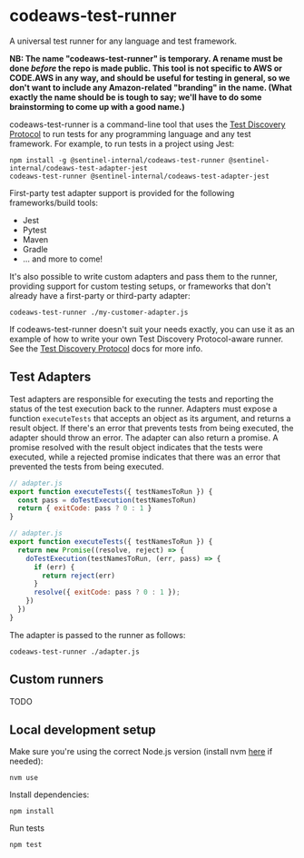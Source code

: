 # codeaws-test-runner

A universal test runner for any language and test framework.

**NB: The name "codeaws-test-runner" is temporary. A rename must be done
_before_ the repo is made public. This tool is not specific to AWS or CODE.AWS
in any way, and should be useful for testing in general, so we don't want to
include any Amazon-related "branding" in the name. (What exactly the name
should be is tough to say; we'll have to do some brainstorming to come up with
a good name.)**

codeaws-test-runner is a command-line tool that uses the [Test Discovery
Protocol](./protocol/README.md) to run tests for any programming language and
any test framework. For example, to run tests in a project using Jest:

```
npm install -g @sentinel-internal/codeaws-test-runner @sentinel-internal/codeaws-test-adapter-jest
codeaws-test-runner @sentinel-internal/codeaws-test-adapter-jest
```

First-party test adapter support is provided for the following frameworks/build tools:

* Jest
* Pytest
* Maven
* Gradle
* ... and more to come!

It's also possible to write custom adapters and pass them to the runner,
providing support for custom testing setups, or frameworks that don't already
have a first-party or third-party adapter:

```
codeaws-test-runner ./my-customer-adapter.js
```

If codeaws-test-runner doesn't suit your needs exactly, you can use it as an
example of how to write your own Test Discovery Protocol-aware runner. See
the [Test Discovery Protocol](./protocol/README.md) docs for more info.

## Test Adapters

Test adapters are responsible for executing the tests and reporting the status
of the test execution back to the runner. Adapters must expose a function
`executeTests` that accepts an object as its argument, and returns a result
object. If there's an error that prevents tests from being executed, the
adapter should throw an error. The adapter can also return a promise. A promise
resolved with the result object indicates that the tests were executed, while a
rejected promise indicates that there was an error that prevented the tests
from being executed.

```javascript
// adapter.js
export function executeTests({ testNamesToRun }) {
  const pass = doTestExecution(testNamesToRun)
  return { exitCode: pass ? 0 : 1 }
}
```

```javascript
// adapter.js
export function executeTests({ testNamesToRun }) {
  return new Promise((resolve, reject) => {
    doTestExecution(testNamesToRun, (err, pass) => {
      if (err) {
        return reject(err)
      }
      resolve({ exitCode: pass ? 0 : 1 });
    })
  })
}
```

The adapter is passed to the runner as follows:

```
codeaws-test-runner ./adapter.js
```

## Custom runners

TODO

## Local development setup

Make sure you're using the correct Node.js version (install nvm [here](https://github.com/nvm-sh/nvm) if needed):

```
nvm use
```

Install dependencies:

```
npm install
```

Run tests

```
npm test
```

